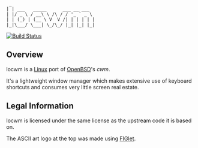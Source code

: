 ```
 _
| | ___   _____      ___ __ ___
| |/ _ \ / __\ \ /\ / / '_ ` _ \
| | (_) | (__ \ V  V /| | | | | |
|_|\___/ \___| \_/\_/ |_| |_| |_|

```

[![Build Status](https://github.com/dimkr/locwm/actions/workflows/build.yml/badge.svg)](https://github.com/dimkr/locwm/actions/workflows/build.yml)

## Overview

locwm is a [Linux](https://www.kernel.org/) port of [OpenBSD](http://www.openbsd.org/)'s *cwm*.

It's a lightweight window manager which makes extensive use of keyboard shortcuts and consumes very little screen real estate.

## Legal Information

locwm is licensed under the same license as the upstream code it is based on.

The ASCII art logo at the top was made using [FIGlet](http://www.figlet.org/).
